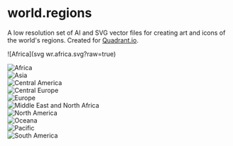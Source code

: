 world.regions
=============

A low resolution set of AI and SVG vector files for creating art and icons of the world's regions. Created for [Quadrant.io](http://www.quadrant.io "Quadrant.io").


![Africa](svg wr.africa.svg?raw=true)

<img src="https://github.com/devowhippit/world.regions/raw/master/svg/wr.africa.svg" alt="Africa" title="Africa" /><br>
<img src="https://github.com/devowhippit/world.regions/raw/master/svg/wr.asia.svg" alt="Asia" title="Asia" /><br>
<img src="https://github.com/devowhippit/world.regions/raw/master/svg/wr.central_america.svg" alt="Central America" title="Central America" /><br>
<img src="https://github.com/devowhippit/world.regions/raw/master/svg/wr.central_europe.svg" alt="Central Europe" title="Central Europe" /><br>
<img src="https://github.com/devowhippit/world.regions/raw/master/svg/wr.europe.svg" alt="Europe" title="Europe" /><br>
<img src="https://github.com/devowhippit/world.regions/raw/master/svg/wr.middle_east_and_north_africa.svg" alt="Middle East and North Africa" title="Middle East and North Africa" /><br>
<img src="https://github.com/devowhippit/world.regions/raw/master/svg/wr.north_america.svg" alt="North America" title="North America" /><br>
<img src="https://github.com/devowhippit/world.regions/raw/master/svg/wr.oceana.svg" alt="Oceana" title="Oceana" /><br>
<img src="https://github.com/devowhippit/world.regions/raw/master/svg/wr.pacific.svg" alt="Pacific" title="Pacific" /><br>
<img src="https://github.com/devowhippit/world.regions/raw/master/svg/wr.south_america.svg" alt="South America" title="South America" />
